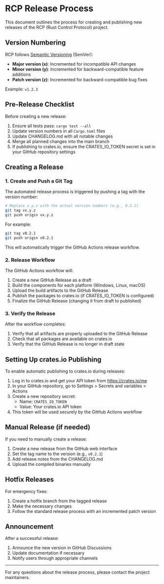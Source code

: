 # RCP Release Process

This document outlines the process for creating and publishing new releases of the RCP (Rust Control Protocol) project.

## Version Numbering

RCP follows [Semantic Versioning](https://semver.org/) (SemVer):

- **Major version (x)**: Incremented for incompatible API changes
- **Minor version (y)**: Incremented for backward-compatible feature additions
- **Patch version (z)**: Incremented for backward-compatible bug fixes

Example: `v1.2.3`

## Pre-Release Checklist

Before creating a new release:

1. Ensure all tests pass: `cargo test --all`
2. Update version numbers in all `Cargo.toml` files
3. Update CHANGELOG.md with all notable changes
4. Merge all planned changes into the main branch
5. If publishing to crates.io, ensure the CRATES_IO_TOKEN secret is set in your GitHub repository settings

## Creating a Release

### 1. Create and Push a Git Tag

The automated release process is triggered by pushing a tag with the version number:

```bash
# Replace x.y.z with the actual version numbers (e.g., 0.2.1)
git tag vx.y.z
git push origin vx.y.z
```

For example:
```bash
git tag v0.2.1
git push origin v0.2.1
```

This will automatically trigger the GitHub Actions release workflow.

### 2. Release Workflow

The GitHub Actions workflow will:

1. Create a new GitHub Release as a draft
2. Build the components for each platform (Windows, Linux, macOS)
3. Upload the build artifacts to the GitHub Release
4. Publish the packages to crates.io (if CRATES_IO_TOKEN is configured)
5. Finalize the GitHub Release (changing it from draft to published)

### 3. Verify the Release

After the workflow completes:

1. Verify that all artifacts are properly uploaded to the GitHub Release
2. Check that all packages are available on crates.io
3. Verify that the GitHub Release is no longer in draft state

## Setting Up crates.io Publishing

To enable automatic publishing to crates.io during releases:

1. Log in to crates.io and get your API token from https://crates.io/me
2. In your GitHub repository, go to Settings > Secrets and variables > Actions
3. Create a new repository secret:
   - Name: `CRATES_IO_TOKEN`
   - Value: Your crates.io API token
4. This token will be used securely by the GitHub Actions workflow

## Manual Release (if needed)

If you need to manually create a release:

1. Create a new release from the GitHub web interface
2. Set the tag name to the version (e.g., `v0.2.1`)
3. Add release notes from the CHANGELOG.md
4. Upload the compiled binaries manually

## Hotfix Releases

For emergency fixes:

1. Create a hotfix branch from the tagged release
2. Make the necessary changes
3. Follow the standard release process with an incremented patch version

## Announcement

After a successful release:

1. Announce the new version in GitHub Discussions
2. Update documentation if necessary
3. Notify users through appropriate channels

---

For any questions about the release process, please contact the project maintainers.